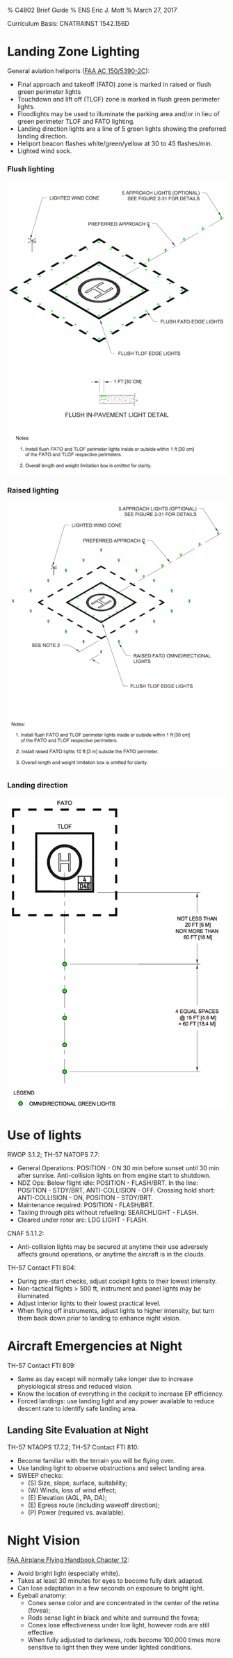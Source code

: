 % C4802 Brief Guide
% ENS Eric J. Mott
% March 27, 2017

Curriculum Basis: CNATRAINST 1542.156D

Landing Zone Lighting
=====================

General aviation heliports ([FAA AC 150/5390-2C][1]):
- Final approach and takeoff (FATO) zone is marked in raised or flush green
  perimeter lights
- Touchdown and lift off (TLOF) zone is marked in flush green perimeter lights.
- Floodlights may be used  to illuminate the parking area and/or in lieu of
  green perimeter TLOF and FATO lighting.
- Landing direction lights are a line of 5 green lights showing the preferred
  landing direction.
- Heliport beacon flashes white/green/yellow at 30 to 45 flashes/min.
- Lighted wind sock.

### Flush lighting
![Flush lighting](general-lighting-flush.png)
### Raised lighting
![Raised lighting](general-lighting-raised.png)
### Landing direction
![Landing direction](landing-direction-lights.png)

[1]:https://www.faa.gov/documentLibrary/media/Advisory_Circular/150_5390_2c.pdf

Use of lights
=============

RWOP 3.1.2; TH-57 NATOPS 7.7:

- General Operations: POSITION - ON 30 min before sunset until 30 min after
  sunrise. Anti-collision lights on from engine start to shutdown.
- NDZ Ops: Below flight idle: POSITION - FLASH/BRT. In the line: POSITION -
  STDY/BRT, ANTI-COLLISION - OFF. Crossing hold short: ANTI-COLLISION - ON,
  POSITION - STDY/BRT.
- Maintenance required: POSITION - FLASH/BRT.
- Taxiing through pits without refueling: SEARCHLIGHT - FLASH.
- Cleared under rotor arc: LDG LIGHT - FLASH.

CNAF 5.1.1.2:

- Anti-collision lights may be secured at anytime their use adversely affects
  ground operations, or anytime the aircraft is in the clouds.

TH-57 Contact FTI 804:

- During pre-start checks, adjust cockpit lights to their lowest intensity.
- Non-tactical flights > 500 ft, instrument and panel lights may be illuminated.
- Adjust interior lights to their lowest practical level.
- When flying off instruments, adjust lights to higher intensity, but turn them
  back down prior to landing to enhance night vision.


Aircraft Emergencies at Night
=============================

TH-57 Contact FTI 809:

- Same as day except will normally take longer due to increase physiological
  stress and reduced vision.
- Know the location of everything in the cockpit to increase EP efficiency.
- Forced landings: use landing light and any power available to reduce descent
  rate to identify safe landing area.

Landing Site Evaluation at Night
--------------------------------

TH-57 NTAOPS 17.7.2; TH-57 Contact FTI 810:

- Become familiar with the terrain you will be flying over.
- Use landing light to observe obstructions and select landing area.
- SWEEP checks:
  - (S) Size, slope, surface, suitability;
  - (W) Winds, loss of wind effect;
  - (E) Elevation (AGL, PA, DA);
  - (E) Egress route (including waveoff direction);
  - (P) Power (required vs. available).


Night Vision
============

[FAA Airplane Flying Handbook Chapter 12][1]:
- Avoid bright light (especially white).
- Takes at least 30 minutes for eyes to become fully dark adapted.
- Can lose adaptation in a few seconds on exposure to bright light.
- Eyeball anatomy:
  - Cones sense color and are concentrated in the center of the retina (fovea);
  - Rods sense light in black and white and surround the fovea;
  - Cones lose effectiveness under low light, however rods are still effective.
  - When fully adjusted to darkness, rods become 100,000 times more sensitive to
    light then they were under lighted conditions.

[1]: https://www.faa.gov/regulations_policies/handbooks_manuals/aviation/airplane_handbook/media/12_afh_ch10.pdf
